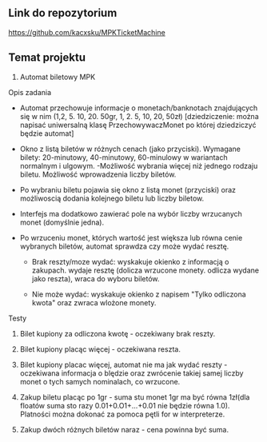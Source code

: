 ## Link do repozytorium
https://github.com/kacxsku/MPKTicketMachine

## Temat projektu
1. Automat biletowy MPK

Opis zadania

- Automat przechowuje informacje o monetach/banknotach znajdujących się w
nim (1,2, 5. 10, 20. 50gr, 1, 2. 5, 10, 20, 50zł) [dziedziczenie: można napisać
uniwersalną klasę PrzechowywaczMonet po której dziedziczyć będzie automat]
- Okno z listą biletów w różnych cenach (jako przyciski). Wymagane bilety:
20-minutowy, 40-minutowy, 60-minulowy w wariantach normalnym i ulgowym.
-Możliwość wybrania więcej niż jednego rodzaju biletu. Możliwość
wprowadzenia liczby biletów.
- Po wybraniu biletu pojawia się okno z listą monet (przyciski) oraz możliwoscią dodania kolejnego biletu lub liczby biletow.
- Interfejs ma dodatkowo zawierać pole na wybór liczby wrzucanych monet (domyślnie jedna).

- Po wrzuceniu monet, których wartość jest większa lub równa cenie wybranych biletów, automat sprawdza czy może wydać resztę.

    - Brak reszty/moze wydać: wyskakuje okienko z informacją o zakupach. wydaje
    resztę (dolicza wrzucone monety. odlicza wydane jako reszta), wraca do
    wyboru biletów.

    - Nie może wydać: wyskakuje okienko z napisem "Tylko odliczona kwota" oraz zwraca wlożone monety.

Testy

1. Bilet kupiony za odliczona kwotę - oczekiwany brak reszty.

2. Bilet kupiony placąc więcej - oczekiwana reszta.

3. Bilet kupiony placac więcej, automat nie ma jak wydać reszty - oczekiwana informacja o blędzie oraz zwrócenie takiej samej liczby monet o tych samych nominalach, co wrzucone.

4. Zakup biletu placąc po 1gr - suma stu monet 1gr ma być równa 1zł(dla floatów  suma sto razy 0.01+0.O1+...+0.01 nie będzie równa 1.0). Platności można dokonać za pomoca pętli for w interpreterze.

5. Zakup dwóch różnych biletów naraz - cena powinna być suma.